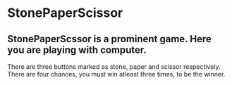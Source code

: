 # StonePaperScissor

## StonePaperScssor is a prominent game. Here you are playing with computer. 

There are three buttons marked as stone, paper and scissor respectively.
There are four chances, you must win atleast three times, to be the winner.
